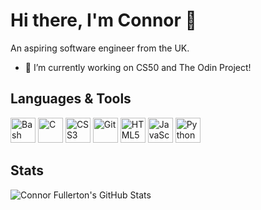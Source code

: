 # Hi there, I'm Connor 👋
An aspiring software engineer from the UK.
- 🔭 I’m currently working on CS50 and The Odin Project!

## Languages & Tools
<div>
  <img src="https://cdn.jsdelivr.net/gh/devicons/devicon/icons/bash/bash-original.svg" alt="Bash" height="40" width="40">
  <img src="https://cdn.jsdelivr.net/gh/devicons/devicon/icons/c/c-original.svg" alt="C" height="40" width="40">
  <img src="https://cdn.jsdelivr.net/gh/devicons/devicon/icons/css3/css3-original.svg" alt="CSS3" height="40" width="40">
  <img src="https://cdn.jsdelivr.net/gh/devicons/devicon/icons/git/git-original.svg" alt="Git" height="40" width="40">
  <img src="https://cdn.jsdelivr.net/gh/devicons/devicon/icons/html5/html5-original.svg" alt="HTML5" height="40" width="40">
  <img src="https://cdn.jsdelivr.net/gh/devicons/devicon/icons/javascript/javascript-original.svg" alt="JavaScript" height="40" width="40">
  <img src="https://cdn.jsdelivr.net/gh/devicons/devicon/icons/python/python-original.svg" alt="Python" height="40" width="40">
</div>

## Stats
<picture>
  <source media="(prefers-color-scheme: dark)" srcset="https://github-readme-stats.vercel.app/api?username=connorfullerton&show_icons=true&theme=github_dark">
  <source media="(prefers-color-scheme: light)" srcset="https://github-readme-stats.vercel.app/api?username=connorfullerton&show_icons=true">
  <img alt="Connor Fullerton's GitHub Stats">
</picture>

<!--
**connorfullerton/connorfullerton** is a ✨ _special_ ✨ repository because its `README.md` (this file) appears on your GitHub profile.

Here are some ideas to get you started:

- 🔭 I’m currently working on ...
- 🌱 I’m currently learning ...
- 👯 I’m looking to collaborate on ...
- 🤔 I’m looking for help with ...
- 💬 Ask me about ...
- 📫 How to reach me: ...
- 😄 Pronouns: ...
- ⚡ Fun fact: ...
-->
